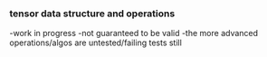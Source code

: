 ### tensor data structure and operations 
-work in progress
-not guaranteed to be valid 
-the more advanced operations/algos are untested/failing tests still

